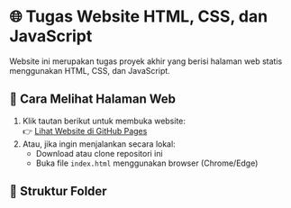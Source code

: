# 🌐 Tugas Website HTML, CSS, dan JavaScript

Website ini merupakan tugas proyek akhir yang berisi halaman web statis menggunakan HTML, CSS, dan JavaScript.

## 🚀 Cara Melihat Halaman Web
1. Klik tautan berikut untuk membuka website:  
   👉 [Lihat Website di GitHub Pages](https://username.github.io/my-website/)
2. Atau, jika ingin menjalankan secara lokal:
   - Download atau clone repositori ini
   - Buka file `index.html` menggunakan browser (Chrome/Edge)

## 📂 Struktur Folder
